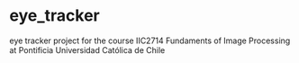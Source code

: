 eye_tracker
===========

eye tracker project for the course IIC2714 Fundaments of Image Processing at Pontificia Universidad Católica de Chile

